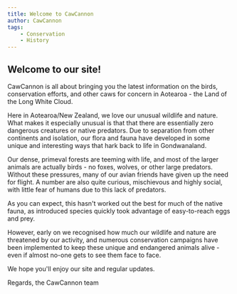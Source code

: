 ```yaml
---
title: Welcome to CawCannon
author: CawCannon
tags:
    - Conservation
    - History
---
```

## Welcome to our site!  

 CawCannon is all about bringing you the latest information on the birds, conservation efforts, and other caws for concern in Aotearoa - the Land of the Long White Cloud. 

Here in Aotearoa/New Zealand, we love our unusual wildlife and nature. What makes it especially unusual is that that there are essentially zero dangerous creatures or native predators. Due to separation from other continents and isolation, our flora and fauna have developed in some unique and interesting ways that hark back to life in Gondwanaland.  

Our dense, primeval forests are teeming with life, and most of the larger animals are actually birds - no foxes, wolves, or other large predators. Without these pressures, many of our avian friends have given up the need for flight. A number are also quite curious, mischievous and highly social, with little fear of humans due to this lack of predators.  

As you can expect, this hasn't worked out the best for much of the native fauna, as introduced species quickly took advantage of easy-to-reach eggs and prey. 

However, early on we recognised how much our wildlife and nature are threatened by our activity, and numerous conservation campaigns have been implemented to keep these unique and endangered animals alive - even if almost no-one gets to see them face to face.

We hope you'll enjoy our site and regular updates.

Regards, the CawCannon team